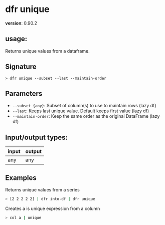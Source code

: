 # dfr unique

**version**: 0.90.2

## **usage**:

Returns unique values from a dataframe.

## Signature

`> dfr unique --subset --last --maintain-order`

## Parameters

- `--subset {any}`: Subset of column(s) to use to maintain rows (lazy df)
- `--last`: Keeps last unique value. Default keeps first value (lazy df)
- `--maintain-order`: Keep the same order as the original DataFrame (lazy df)

## Input/output types:

| input | output |
| ----- | ------ |
| any   | any    |

## Examples

Returns unique values from a series

```bash
> [2 2 2 2 2] | dfr into-df | dfr unique
```

Creates a is unique expression from a column

```bash
> col a | unique
```
